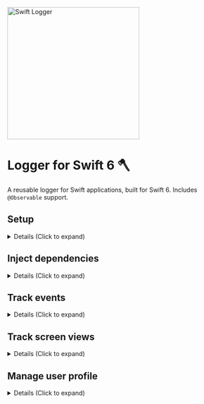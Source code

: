 <p align="left">
    <img src="https://github.com/user-attachments/assets/d82e7ca7-a7e9-4058-9f41-f483534e95c2" alt="Swift Logger" width="300px" />
</p>

# Logger for Swift 6 🪓

A reusable logger for Swift applications, built for Swift 6. Includes `@Observable` support.

## Setup

<details>
<summary> Details (Click to expand) </summary>
<br>
    
Create an instance of LogManager:

```swift
let logger = LogManager(services: [any LogService])

// Example dev
let logger = LogManager(services: [ConsoleService()])

// Example prod
let logger = LogManager(services: [MixpanelService(), FirebaseAnalyticsService(), FirebaseCrashlyticsService()])
```

Optionally add to SwiftUI environment as an @Observable

```swift
Text("Hello, world!")
    .environment(logger)
```

</details>

## Inject dependencies

<details>
<summary> Details (Click to expand) </summary>
<br>
    
`LogManager` is initialized by an array of `LogService`. This is a public protocol you can use to create your own dependencies.

One service, `ConsoleLogger` is included within the package, which uses the `OSLog` framework to print to the console.
```swift
let consoleService = ConsoleService(printParameters: true)
let logger = LogManager(services: [consoleService])
```

Other services are not directly included, so that the developer can pick-and-choose which dependencies to add to the project. 

Some pre-made dependencies are listed here...

- Mixpanel: https://github.com/SwiftfulThinking/SwiftfulLoggingMixpanel
- Firebase Analytics: https://github.com/SwiftfulThinking/SwiftfulLoggingFirebaseAnalytics.git
- Firebase Crashlytics: https://github.com/SwiftfulThinking/SwiftfulLoggingFirebaseCrashlytics.git

...or create your own `LogService` by conforming to the protocol:

```swift
public protocol LogService: Sendable {
    func identifyUser(userId: String, name: String?, email: String?)
    func addUserProperties(dict: SendableDict)
    func deleteUserProfile()
    func trackEvent(event: LoggableEvent)
    func trackScreenView(event: LoggableEvent)
}
```

</details>

## Track events

<details>
<summary> Details (Click to expand) </summary>
<br>
    
Log events manually:

```swift
logger.trackEvent(eventName: "EventName")
logger.trackEvent(eventName: "EventName", parameters: ["ParameterName":true])
logger.trackEvent(eventName: "EventName", parameters: ["ParameterName":true], type: .analytic)
```

Use `AnyLoggableEvent` for convenience:

```swift
let event = AnyLoggableEvent(eventName: "EventName", parameters: ["ParameterName":true], type: .analytic)
logger.trackEvent(event: event)
```

Use `LoggableEvent` protocol to send your own types. Recommended approach:

```swift
enum Event: LoggableEvent {
    case screenDidLoad
    case screenDidAppear(title: String)
    case screenError(error: Error)
    
    var eventName: String {
        switch self {
        case .screenDidLoad:                return "ScreenLoad"
        case .screenDidAppear(let title):   return "ScreenAppear"
        case .screenError(let error):       return "ScreenError"
        }
    }
    
    var parameters: [String : Any]? {
        switch self {
        case .screenDidLoad:
            return nil
        case .screenDidAppear(let title):
            return ["title": title]
        case .screenError(let error):
            return [
                "error_description": error.localizedDescription
            ]
        }
    }
    
    var type: LogType {
        switch self {
        case .screenDidLoad, .screenDidAppear:
            return .analytic
        case .screenError:
            return .severe
        }
    }
}
```
```swift
let event = Event.screenDidAppear(title: "Title")
logger.trackEvent(event: event)
```

Optionally use the event's `LogType` to handle different types of events in your `LogService`.

```swift
logger.trackEvent(eventName: "EventName", type .info) // Informational only
logger.trackEvent(eventName: "EventName", type .analytics) // For typical analytics
logger.trackEvent(eventName: "EventName", type .warning) // Warnings or issues that should not occur, but don't break the user experience
logger.trackEvent(eventName: "EventName", type .severe) // Errors that break the user experience
```

</details>

## Track screen views

<details>
<summary> Details (Click to expand) </summary>
<br>
    
The same logic as `trackEvent` above, except calling `trackScreenView` method. This is used in case the developer wants to do something unique for screen views (ie. some analytics services have a unique way of tracking these).

```swift
// Manual
logger.trackScreenView(eventName: "EventName")
logger.trackScreenView(eventName: "EventName", parameters: ["ParameterName":true])
logger.trackScreenView(eventName: "EventName", parameters: ["ParameterName":true], type: .analytic)

// Using AnyLoggableEvent
let event = AnyLoggableEvent(eventName: "EventName", parameters: ["ParameterName":true], type: .analytic)
logger.trackScreenView(event: event)

// Using LoggableEvent
let event = Event.screenDidAppear(title: "Title")
logger.trackScreenView(event: event)
```

</details>


## Manage user profile

<details>
<summary> Details (Click to expand) </summary>
<br>
    
Identify the current user (aka log them in to injected Services)

```swift
logger.identifyUser(userId: String, name: String?, email: String?)
logger.identifyUser(userId: "abc123", name: "Nick", email: "hello@swiftful-thinking.com)
```

Add user properties

```swift
logger.addUserProperties(dict: [String: Any])
logger.addUserProperties(dict: SendableDict)
```

Delete user 

```swift
logger.deleteUserProfile()
```

</details>


